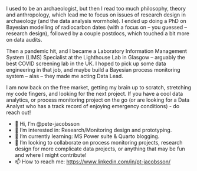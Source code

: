 I used to be an archaeologist, but then I read too much philosophy, theory and anthropology, which lead me to focus on issues of research design in archaeology (and the data analysis wormhole). I ended up doing a PhD on Bayesian modelling of radiocarbon dates (with a focus on – you guessed – research design), followed by a couple postdocs, which touched a bit more on data audits.  

Then a pandemic hit, and I became a Laboratory Information Management System (LIMS) Specialist at the Lighthouse Lab in Glasgow – arguably the best COVID screening lab in the UK. I hoped to pick up some data engineering in that job, and maybe build a Bayesian process monitoring system – alas – they made me acting Data Lead. 

I am now back on the free market, getting my brain up to scratch, stretching my code fingers, and looking for the next project. If you have a cool data analytics, or process monitoring project on the go (or are looking for a Data Analyst who has a track record of enjoying emergency conditions) - do reach out! 


- 👋 Hi, I’m @pete-jacobsson
- 👀 I’m interested in: Research/Monitoring design and prototyping.
- 🌱 I’m currently learning: MS Power suite & Quarto blogging.
- 💞️ I’m looking to collaborate on process monitoring projects, research design for more complicate data projects, or anything that may be fun and where I might contribute!
- 📫 How to reach me: https://www.linkedin.com/in/pt-jacobsson/




<!---
pete-jacobsson/pete-jacobsson is a ✨ special ✨ repository because its `README.md` (this file) appears on your GitHub profile.
You can click the Preview link to take a look at your changes.
--->
